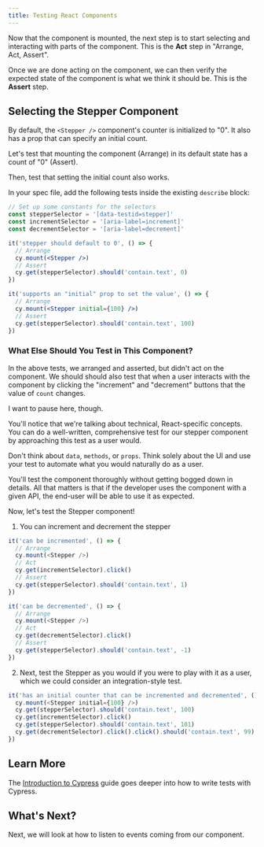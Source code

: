 ```yaml
---
title: Testing React Components
---
```


Now that the component is mounted, the next step is to start selecting and
interacting with parts of the component. This is the **Act** step in "Arrange,
Act, Assert".

Once we are done acting on the component, we can then verify the expected state
of the component is what we think it should be. This is the **Assert** step.

## Selecting the Stepper Component

By default, the `<Stepper />` component's counter is initialized to "0". It also
has a prop that can specify an initial count.

Let's test that mounting the component (Arrange) in its default state has a
count of "0" (Assert).

Then, test that setting the initial count also works.

In your spec file, add the following tests inside the existing `describe` block:

<code-group>
<code-block label="Stepper.cy.jsx" active>

```jsx
// Set up some constants for the selectors
const stepperSelector = '[data-testid=stepper]'
const incrementSelector = '[aria-label=increment]'
const decrementSelector = '[aria-label=decrement]'

it('stepper should default to 0', () => {
  // Arrange
  cy.mount(<Stepper />)
  // Assert
  cy.get(stepperSelector).should('contain.text', 0)
})

it('supports an "initial" prop to set the value', () => {
  // Arrange
  cy.mount(<Stepper initial={100} />)
  // Assert
  cy.get(stepperSelector).should('contain.text', 100)
})
```

</code-block>
</code-group>

### What Else Should You Test in This Component?

In the above tests, we arranged and asserted, but didn't act on the component.
We should should also test that when a user interacts with the component by
clicking the "increment" and "decrement" buttons that the value of `count`
changes.

I want to pause here, though.

You'll notice that we're talking about technical, React-specific concepts. You
can do a well-written, comprehensive test for our stepper component by
approaching this test as a user would.

Don't think about `data`, `methods`, or `props`. Think solely about the UI and
use your test to automate what you would naturally do as a user.

You'll test the component thoroughly without getting bogged down in details. All
that matters is that if the developer uses the component with a given API, the
end-user will be able to use it as expected.

Now, let's test the Stepper component!

1. You can increment and decrement the stepper

<code-group>
<code-block label="Stepper.cy.jsx" active>

```js
it('can be incremented', () => {
  // Arrange
  cy.mount(<Stepper />)
  // Act
  cy.get(incrementSelector).click()
  // Assert
  cy.get(stepperSelector).should('contain.text', 1)
})

it('can be decremented', () => {
  // Arrange
  cy.mount(<Stepper />)
  // Act
  cy.get(decrementSelector).click()
  // Assert
  cy.get(stepperSelector).should('contain.text', -1)
})
```

</code-block>
</code-group>

2. Next, test the Stepper as you would if you were to play with it as a user,
   which we could consider an integration-style test.

<!-- <stepper initial="100"></stepper> -->

<code-group>
<code-block label="Stepper.cy.jsx" active>

```js
it('has an initial counter that can be incremented and decremented', () => {
  cy.mount(<Stepper initial={100} />)
  cy.get(stepperSelector).should('contain.text', 100)
  cy.get(incrementSelector).click()
  cy.get(stepperSelector).should('contain.text', 101)
  cy.get(decrementSelector).click().click().should('contain.text', 99)
})
```

</code-block>
</code-group>

## Learn More

The [Introduction to Cypress](/guides/core-concepts/introduction-to-cypress)
guide goes deeper into how to write tests with Cypress.

## What's Next?

Next, we will look at how to listen to events coming from our component.

<NavGuide prev="/guides/component-testing/mounting-react" next="/guides/component-testing/events-react" />
